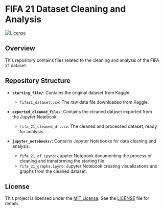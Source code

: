 # FIFA 21 Dataset Cleaning and Analysis

[![License](https://img.shields.io/badge/License-MIT-blue.svg)](LICENSE)

## Overview

This repository contains files related to the cleaning and analysis of the FIFA 21 dataset.

## Repository Structure

- **`starting_file/`**: Contains the original dataset from Kaggle.
  - `fifa21_dataset.csv`: The raw data file downloaded from Kaggle.

- **`exported_cleaned_file/`**: Contains the cleaned dataset exported from the Jupyter Notebook.
  - `fifa_21_cleaned_df.csv`: The cleaned and processed dataset, ready for analysis.

- **`jupyter_notebooks/`**: Contains Jupyter Notebooks for data cleaning and analysis.
  - `fifa_21_df.ipynb`: Jupyter Notebook documenting the process of cleaning and transforming the starting file.
  - `fifa_21_graphs.ipynb`: Jupyter Notebook creating visualizations and graphs from the cleaned dataset.


## License

This project is licensed under the [MIT License](LICENSE). See the [LICENSE](LICENSE) file for details.
